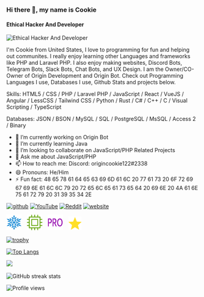 ### Hi there 👋, my name is Cookie
#### Ethical Hacker And Developer
![Ethical Hacker And Developer](https://media.discordapp.net/attachments/1059228143124238489/1076348166112297050/untitled.png)

I'm Cookie from United States, I love to programming for fun and helping out communites. I really enjoy learning other Languages and frameworks like PHP and Laravel PHP. I also enjoy making websites, Discord Bots, Telegram Bots, Slack Bots, Chat Bots, and UX Design. I am the Owner/CO-Owner of Origin Development and Origin Bot. Check out Programming Languages I use, Databases I use, Github Stats and projects below.

Skills: HTML5 / CSS / PHP / Laravel PHP / JavaScript / React / VueJS / Angular / LessCSS /  Tailwind CSS / Python / Rust / C# / C++ / C / Visual Scripting / TypeScript

Databases: JSON / BSON / MySQL / SQL / PostgreSQL / MsSQL / Access 2 / Binary

- 🔭 I’m currently working on Origin Bot 
- 🌱 I’m currently learning Java 
- 👯 I’m looking to collaborate on JavaScript/PHP Related Projects 
- 💬 Ask me about JavaScript/PHP 
- 📫 How to reach me: Discord: origincookie122#2338 
- 😄 Pronouns: He/Him 
- ⚡ Fun fact: 48 65 78 61 64 65 63 69 6D 61 6C 20 77 61 73 20 6F 72 69 67 69 6E 61 6C 6C 79 20 72 65 6C 65 61 73 65 64 20 69 6E 20 4A 61 6E 75 61 72 79 20 31 39 35 34 2E 


[<img src='https://cdn.jsdelivr.net/npm/simple-icons@3.0.1/icons/github.svg' alt='github' height='40'>](https://github.com/Origincookie122)  [<img src='https://cdn.jsdelivr.net/npm/simple-icons@3.0.1/icons/youtube.svg' alt='YouTube' height='40'>](https://www.youtube.com/channel/UC_rdDHBc2uJaoCXeUX64GMQ)  [<img src='https://cdn.jsdelivr.net/npm/simple-icons@3.0.1/icons/reddit.svg' alt='Reddit' height='40'>](https://www.reddit.com/user/origincookie122)  [<img src='https://cdn.jsdelivr.net/npm/simple-icons@3.0.1/icons/icloud.svg' alt='website' height='40'>](https://origin-bot.com)  

<a href='https://archiveprogram.github.com/'><img src='https://raw.githubusercontent.com/acervenky/animated-github-badges/master/assets/acbadge.gif' width='40' height='40'></a> <a href='https://docs.github.com/en/developers'><img src='https://raw.githubusercontent.com/acervenky/animated-github-badges/master/assets/devbadge.gif' width='40' height='40'></a> <a href='https://github.com/pricing'><img src='https://raw.githubusercontent.com/acervenky/animated-github-badges/master/assets/pro.gif' width='40' height='40'></a> <a href='https://stars.github.com/'><img src='https://raw.githubusercontent.com/acervenky/animated-github-badges/master/assets/starbadge.gif' width='35' height='35'></a> 

[![trophy](https://github-profile-trophy.vercel.app/?username=Origincookie122)](https://github.com/ryo-ma/github-profile-trophy)

[![Top Langs](https://github-readme-stats.vercel.app/api/top-langs/?username=Origincookie122)](https://github.com/anuraghazra/github-readme-stats)

<picture>
<source 
  srcset="https://github-readme-stats.vercel.app/api?username=Origincookie122&show_icons=true&theme=dark&count_private=true"
  media="(prefers-color-scheme: dark)"
/>
<source
  srcset="https://github-readme-stats.vercel.app/api?username=Origincookie122&show_icons=true&count_private=true"
  media="(prefers-color-scheme: light), (prefers-color-scheme: no-preference)"
/>
<img src="https://github-readme-stats.vercel.app/api?username=Origincookie122&show_icons=true&count_private=true" />
</picture>

![GitHub streak stats](https://streak-stats.demolab.com/?user=Origincookie122)  

![Profile views](https://gpvc.arturio.dev/Origincookie122)  
